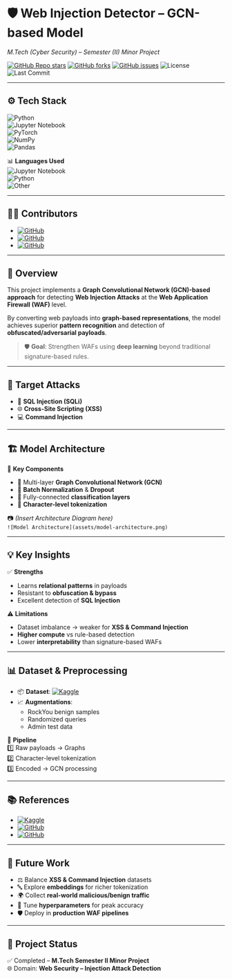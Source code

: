 # 🛡️ Web Injection Detector – GCN-based Model  
*M.Tech (Cyber Security) – Semester (II) Minor Project*  

[![GitHub Repo stars](https://img.shields.io/github/stars/Karthikeyan1202/Web-Injection-Detector?style=flat&logo=github)](https://github.com/Karthikeyan1202/Web-Injection-Detector/stargazers)
[![GitHub forks](https://img.shields.io/github/forks/Karthikeyan1202/Web-Injection-Detector?style=flat&logo=github)](https://github.com/Karthikeyan1202/Web-Injection-Detector/network/members)
[![GitHub issues](https://img.shields.io/github/issues/Karthikeyan1202/Web-Injection-Detector?logo=github)](https://github.com/Karthikeyan1202/Web-Injection-Detector/issues)
![License](https://img.shields.io/badge/License-MIT-green?logo=open-source-initiative)
![Last Commit](https://img.shields.io/github/last-commit/Karthikeyan1202/Web-Injection-Detector?logo=git&color=yellow)

---

## ⚙️ Tech Stack  
![Python](https://img.shields.io/badge/Python-3.10-blue?logo=python)  
![Jupyter Notebook](https://img.shields.io/badge/Jupyter-Notebook-orange?logo=jupyter)  
![PyTorch](https://img.shields.io/badge/PyTorch-Framework-red?logo=pytorch)  
![NumPy](https://img.shields.io/badge/NumPy-Data%20Ops-lightblue?logo=numpy)  
![Pandas](https://img.shields.io/badge/Pandas-Data%20Processing-purple?logo=pandas)  

📊 **Languages Used**  
![Jupyter Notebook](https://img.shields.io/badge/Jupyter-98.5%25-orange?logo=jupyter)  
![Python](https://img.shields.io/badge/Python-1.2%25-blue?logo=python)  
![Other](https://img.shields.io/badge/Other-0.3%25-lightgrey)  

---

## 👨‍💻 Contributors
- [![GitHub](https://img.shields.io/badge/Karthikeyan1202-black?logo=github)](https://github.com/Karthikeyan1202)  
- [![GitHub](https://img.shields.io/badge/BharathRam125-black?logo=github)](https://github.com/BharathRam125)  
- [![GitHub](https://img.shields.io/badge/SaiyanSai-black?logo=github)](https://github.com/SaiyanSai)  

---

## 📖 Overview
This project implements a **Graph Convolutional Network (GCN)-based approach** for detecting **Web Injection Attacks** at the **Web Application Firewall (WAF)** level.  

By converting web payloads into **graph-based representations**, the model achieves superior **pattern recognition** and detection of **obfuscated/adversarial payloads**.  

> 🛡️ **Goal**: Strengthen WAFs using **deep learning** beyond traditional signature-based rules.  

---

## 🎯 Target Attacks
- 🐍 **SQL Injection (SQLi)**  
- 🌐 **Cross-Site Scripting (XSS)**  
- 💻 **Command Injection**  

---

## 🏗️ Model Architecture
📌 **Key Components**  
- 🔹 Multi-layer **Graph Convolutional Network (GCN)**  
- 🔹 **Batch Normalization** & **Dropout**  
- 🔹 Fully-connected **classification layers**  
- 🔹 **Character-level tokenization**  

📷 *(Insert Architecture Diagram here)*  
`![Model Architecture](assets/model-architecture.png)`  

---

## 💡 Key Insights
✅ **Strengths**  
- Learns **relational patterns** in payloads  
- Resistant to **obfuscation & bypass**  
- Excellent detection of **SQL Injection**  

⚠️ **Limitations**  
- Dataset imbalance → weaker for **XSS & Command Injection**  
- **Higher compute** vs rule-based detection  
- Lower **interpretability** than signature-based WAFs  

---

## 📊 Dataset & Preprocessing
- 📦 **Dataset**: [![Kaggle](https://img.shields.io/badge/Kaggle-SQLi%20%26%20XSS%20Dataset-20BEFF?logo=kaggle)](https://www.kaggle.com/datasets/alextrinity/sqli-xss-dataset)  
- 📈 **Augmentations**:  
  - RockYou benign samples  
  - Randomized queries  
  - Admin test data  

🔄 **Pipeline**  
1️⃣ Raw payloads → Graphs  
2️⃣ Character-level tokenization  
3️⃣ Encoded → GCN processing  

---

## 📚 References
- [![Kaggle](https://img.shields.io/badge/Kaggle-SQLi%20%26%20XSS%20Dataset-20BEFF?logo=kaggle)](https://www.kaggle.com/datasets/alextrinity/sqli-xss-dataset)  
- [![GitHub](https://img.shields.io/badge/BharathRam125-Repo-black?logo=github)](https://github.com/BharathRam125/InjectionDetector)  
- [![GitHub](https://img.shields.io/badge/SaiyanSai-Repo-black?logo=github)](https://github.com/SaiyanSai/InjectionDetector)  

---

## 🚀 Future Work
- ⚖️ Balance **XSS & Command Injection** datasets  
- 🔤 Explore **embeddings** for richer tokenization  
- 🌍 Collect **real-world malicious/benign traffic**  
- 🔧 Tune **hyperparameters** for peak accuracy  
- 🛡️ Deploy in **production WAF pipelines**  

---

## 📌 Project Status
✅ Completed – **M.Tech Semester II Minor Project**  
🌐 Domain: **Web Security – Injection Attack Detection**  
